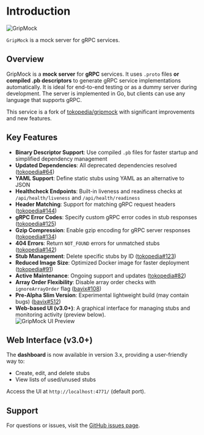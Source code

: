 # Introduction

![GripMock](https://github.com/bavix/gripmock/assets/5111255/023aae40-5950-43ba-abd1-0803de6fd246)

`GripMock` is a mock server for gRPC services.

## Overview

GripMock is a **mock server** for **gRPC** services. It uses `.proto` files **or compiled .pb descriptors** to generate gRPC service implementations automatically. It is ideal for end-to-end testing or as a dummy server during development. The server is implemented in Go, but clients can use any language that supports gRPC.

This service is a fork of [tokopedia/gripmock](https://github.com/tokopedia/gripmock) with significant improvements and new features.

## Key Features

- **Binary Descriptor Support**: Use compiled `.pb` files for faster startup and simplified dependency management
- **Updated Dependencies**: All deprecated dependencies resolved ([tokopedia#64](https://github.com/tokopedia/gripmock/issues/64))
- **YAML Support**: Define static stubs using YAML as an alternative to JSON
- **Healthcheck Endpoints**: Built-in liveness and readiness checks at `/api/health/liveness` and `/api/health/readiness`
- **Header Matching**: Support for matching gRPC request headers ([tokopedia#144](https://github.com/tokopedia/gripmock/issues/144))
- **gRPC Error Codes**: Specify custom gRPC error codes in stub responses ([tokopedia#125](https://github.com/tokopedia/gripmock/issues/125))
- **Gzip Compression**: Enable gzip encoding for gRPC server responses ([tokopedia#134](https://github.com/tokopedia/gripmock/pull/134))
- **404 Errors**: Return `NOT_FOUND` errors for unmatched stubs ([tokopedia#142](https://github.com/tokopedia/gripmock/issues/142))
- **Stub Management**: Delete specific stubs by ID ([tokopedia#123](https://github.com/tokopedia/gripmock/issues/123))
- **Reduced Image Size**: Optimized Docker image for faster deployment ([tokopedia#91](https://github.com/tokopedia/gripmock/issues/91))
- **Active Maintenance**: Ongoing support and updates ([tokopedia#82](https://github.com/tokopedia/gripmock/issues/82))
- **Array Order Flexibility**: Disable array order checks with `ignoreArrayOrder` flag ([bavix#108](https://github.com/bavix/gripmock/issues/108))
- **Pre-Alpha Slim Version**: Experimental lightweight build (may contain bugs) ([bavix#512](https://github.com/bavix/gripmock/issues/512))
- **Web-based UI (v3.0+)**: A graphical interface for managing stubs and monitoring activity (preview below).  
  ![GripMock UI Preview](https://github.com/bavix/gripmock/assets/5111255/3d9ebb46-7810-4225-9a30-3e058fa5fe16)

## Web Interface (v3.0+)
The **dashboard** is now available in version 3.x, providing a user-friendly way to:
- Create, edit, and delete stubs
- View lists of used/unused stubs

Access the UI at `http://localhost:4771/` (default port).

## Support

For questions or issues, visit the [GitHub issues page](https://github.com/bavix/gripmock/issues).
